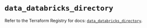 # `data_databricks_directory`

Refer to the Terraform Registry for docs: [`data_databricks_directory`](https://registry.terraform.io/providers/databricks/databricks/1.48.0/docs/data-sources/directory).
